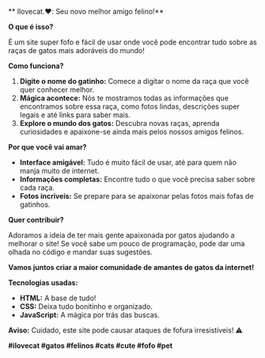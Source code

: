 

** Ilovecat.❤️: Seu novo melhor amigo felino!**

**O que é isso?**

É um site super fofo e fácil de usar onde você pode encontrar tudo sobre as raças de gatos mais adoráveis do mundo! 

**Como funciona?**

1. **Digite o nome do gatinho:** Comece a digitar o nome da raça que você quer conhecer melhor. 
2. **Mágica acontece:** Nós te mostramos todas as informações que encontramos sobre essa raça, como fotos lindas, descrições super legais e até links para saber mais. 
3. **Explore o mundo dos gatos:** Descubra novas raças, aprenda curiosidades e apaixone-se ainda mais pelos nossos amigos felinos.

**Por que você vai amar?**

* **Interface amigável:** Tudo é muito fácil de usar, até para quem não manja muito de internet.
* **Informações completas:** Encontre tudo o que você precisa saber sobre cada raça.
* **Fotos incríveis:** Se prepare para se apaixonar pelas fotos mais fofas de gatinhos.

**Quer contribuir?**

Adoramos a ideia de ter mais gente apaixonada por gatos ajudando a melhorar o site! Se você sabe um pouco de programação, pode dar uma olhada no código e mandar suas sugestões. 

**Vamos juntos criar a maior comunidade de amantes de gatos da internet!** 

**Tecnologias usadas:**

* **HTML:** A base de tudo!
* **CSS:** Deixa tudo bonitinho e organizado.
* **JavaScript:** A mágica por trás das buscas.

**Aviso:** Cuidado, este site pode causar ataques de fofura irresistíveis! ⚠️

**#ilovecat #gatos #felinos #cats #cute #fofo #pet**



